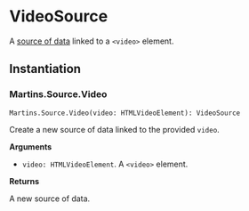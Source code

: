# VideoSource

A [source of data](source.md) linked to a `<video>` element.

## Instantiation

### Martins.Source.Video

`Martins.Source.Video(video: HTMLVideoElement): VideoSource`

Create a new source of data linked to the provided `video`.

**Arguments**

* `video: HTMLVideoElement`. A `<video>` element.

**Returns**

A new source of data.
